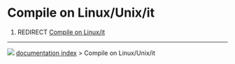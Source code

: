 # Compile on Linux/Unix/it
1.  REDIRECT [Compile on Linux/it](Compile_on_Linux/it.md)



---
![](images/Right_arrow.png) [documentation index](../README.md) > Compile on Linux/Unix/it

